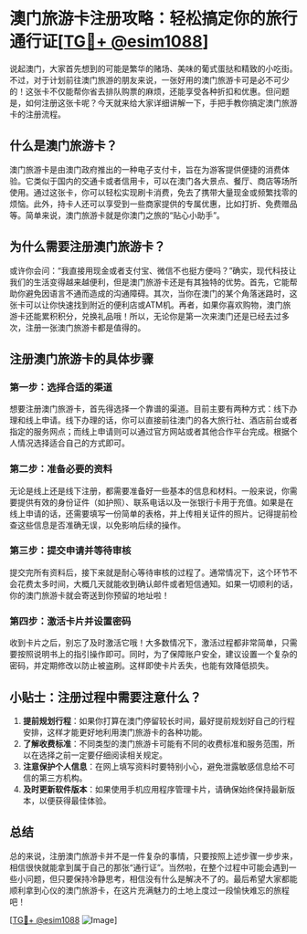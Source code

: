 # 澳门旅游卡注册攻略：轻松搞定你的旅行通行证[[TG💪+ @esim1088](https://t.me/s/esim1088)]

说起澳门，大家首先想到的可能是繁华的赌场、美味的葡式蛋挞和精致的小吃街。不过，对于计划前往澳门旅游的朋友来说，一张好用的澳门旅游卡可是必不可少的！这张卡不仅能帮你省去排队购票的麻烦，还能享受各种折扣和优惠。但问题是，如何注册这张卡呢？今天就来给大家详细讲解一下，手把手教你搞定澳门旅游卡的注册流程。

## 什么是澳门旅游卡？

澳门旅游卡是由澳门政府推出的一种电子支付卡，旨在为游客提供便捷的消费体验。它类似于国内的交通卡或者信用卡，可以在澳门各大景点、餐厅、商店等场所使用。通过这张卡，你可以轻松实现刷卡消费，免去了携带大量现金或频繁找零的烦恼。此外，持卡人还可以享受到一些商家提供的专属优惠，比如打折、免费赠品等。简单来说，澳门旅游卡就是你澳门之旅的“贴心小助手”。

## 为什么需要注册澳门旅游卡？

或许你会问：“我直接用现金或者支付宝、微信不也挺方便吗？”确实，现代科技让我们的生活变得越来越便利，但是澳门旅游卡还是有其独特的优势。首先，它能帮助你避免因语言不通而造成的沟通障碍。其次，当你在澳门的某个角落迷路时，这张卡可以让你快速找到附近的便利店或ATM机。再者，如果你喜欢购物，澳门旅游卡还能累积积分，兑换礼品哦！所以，无论你是第一次来澳门还是已经去过多次，注册一张澳门旅游卡都是值得的。

## 注册澳门旅游卡的具体步骤

### 第一步：选择合适的渠道

想要注册澳门旅游卡，首先得选择一个靠谱的渠道。目前主要有两种方式：线下办理和线上申请。线下办理的话，你可以直接前往澳门的各大旅行社、酒店前台或者指定的服务网点；而线上申请则可以通过官方网站或者其他合作平台完成。根据个人情况选择适合自己的方式即可。

### 第二步：准备必要的资料

无论是线上还是线下注册，都需要准备好一些基本的信息和材料。一般来说，你需要提供有效的身份证件（如护照）、联系电话以及一张银行卡用于充值。如果是在线上申请的话，还需要填写一份简单的表格，并上传相关证件的照片。记得提前检查这些信息是否准确无误，以免影响后续的操作。

### 第三步：提交申请并等待审核

提交完所有资料后，接下来就是耐心等待审核的过程了。通常情况下，这个环节不会花费太多时间，大概几天就能收到确认邮件或者短信通知。如果一切顺利的话，你的澳门旅游卡就会寄送到你预留的地址啦！

### 第四步：激活卡片并设置密码

收到卡片之后，别忘了及时激活它哦！大多数情况下，激活过程都非常简单，只需要按照说明书上的指引操作即可。同时，为了保障账户安全，建议设置一个复杂的密码，并定期修改以防止被盗刷。这样即使卡片丢失，也能有效降低损失。

## 小贴士：注册过程中需要注意什么？

1. **提前规划行程**：如果你打算在澳门停留较长时间，最好提前规划好自己的行程安排，这样才能更好地利用澳门旅游卡的各种功能。
2. **了解收费标准**：不同类型的澳门旅游卡可能有不同的收费标准和服务范围，所以在选择之前一定要仔细阅读相关规定。
3. **注意保护个人信息**：在网上填写资料时要特别小心，避免泄露敏感信息给不可信的第三方机构。
4. **及时更新软件版本**：如果使用手机应用程序管理卡片，请确保始终保持最新版本，以便获得最佳体验。

## 总结

总的来说，注册澳门旅游卡并不是一件复杂的事情，只要按照上述步骤一步步来，相信很快就能拿到属于自己的那张“通行证”。当然啦，在整个过程中可能会遇到一些小问题，但只要保持冷静思考，相信没有什么是解决不了的。最后希望大家都能顺利拿到心仪的澳门旅游卡，在这片充满魅力的土地上度过一段愉快难忘的旅程吧！

[[TG💪+ @esim1088](https://t.me/s/esim1088) ![Image](https://i.postimg.cc/4NQfJmqS/Snipaste-2025-05-13-00-14-12.png)]